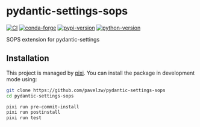 # pydantic-settings-sops

[![CI](https://img.shields.io/github/actions/workflow/status/pavelzw/pydantic-settings-sops/ci.yml?style=flat-square&branch=main)](https://github.com/pavelzw/pydantic-settings-sops/actions/workflows/ci.yml)
[![conda-forge](https://img.shields.io/conda/vn/conda-forge/pydantic-settings-sops?logoColor=white&logo=conda-forge&style=flat-square)](https://prefix.dev/channels/conda-forge/packages/pydantic-settings-sops)
[![pypi-version](https://img.shields.io/pypi/v/pydantic-settings-sops.svg?logo=pypi&logoColor=white&style=flat-square)](https://pypi.org/project/pydantic-settings-sops)
[![python-version](https://img.shields.io/pypi/pyversions/pydantic-settings-sops?logoColor=white&logo=python&style=flat-square)](https://pypi.org/project/pydantic-settings-sops)

SOPS extension for pydantic-settings

## Installation

This project is managed by [pixi](https://pixi.sh).
You can install the package in development mode using:

```bash
git clone https://github.com/pavelzw/pydantic-settings-sops
cd pydantic-settings-sops

pixi run pre-commit-install
pixi run postinstall
pixi run test
```
